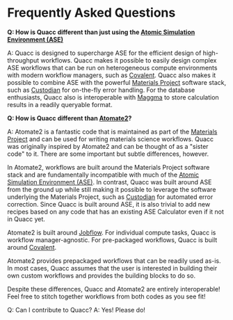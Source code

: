 # Frequently Asked Questions

**Q: How is Quacc different than just using the [Atomic Simulation Environment (ASE)](https://wiki.fysik.dtu.dk/ase/)**

A: Quacc is designed to supercharge ASE for the efficient design of high-throughput workflows. Quacc makes it possible to easily design complex ASE workflows that can be run on heterogeneous compute environments with modern workflow managers, such as [Covalent](https://github.com/AgnostiqHQ/covalent). Quacc also makes it possible to combine ASE with the powerful [Materials Project](https://materialsproject.org/) software stack, such as [Custodian](https://github.com/materialsproject/custodian) for on-the-fly error handling. For the database enthusiasts, Quacc also is interoperable with [Maggma](https://github.com/materialsproject/maggma) to store calculation results in a readily queryable format.

**Q: How is Quacc different than [Atomate2](https://github.com/materialsproject/atomate2)?**

A: Atomate2 is a fantastic code that is maintained as part of the [Materials Project](https://materialsproject.org/) and can be used for writing materials science workflows. Quacc was originally inspired by Atomate2 and can be thought of as a "sister code" to it. There are some important but subtle differences, however.

In Atomate2, workflows are built around the Materials Project software stack and are fundamentally incompatible with much of the [Atomic Simulation Environment (ASE)](https://wiki.fysik.dtu.dk/ase/). In contrast, Quacc was built around ASE from the ground up while still making it possible to leverage the software underlying the Materials Project, such as [Custodian](https://github.com/materialsproject/custodian) for automated error correction. Since Quacc is built around ASE, it is also trivial to add new recipes based on any code that has an existing ASE Calculator even if it not in Quacc yet.

Atomate2 is built around [Jobflow](https://github.com/materialsproject/jobflow). For individual compute tasks, Quacc is workflow manager-agnostic. For pre-packaged workflows, Quacc is built around [Covalent](https://github.com/AgnostiqHQ/covalent).

Atomate2 provides prepackaged workflows that can be readily used as-is. In most cases, Quacc assumes that the user is interested in building their own custom workflows and provides the building blocks to do so.

Despite these differences, Quacc and Atomate2 are entirely interoperable! Feel free to stitch together workflows from both codes as you see fit!

Q: Can I contribute to Quacc?
A: Yes! Please do!